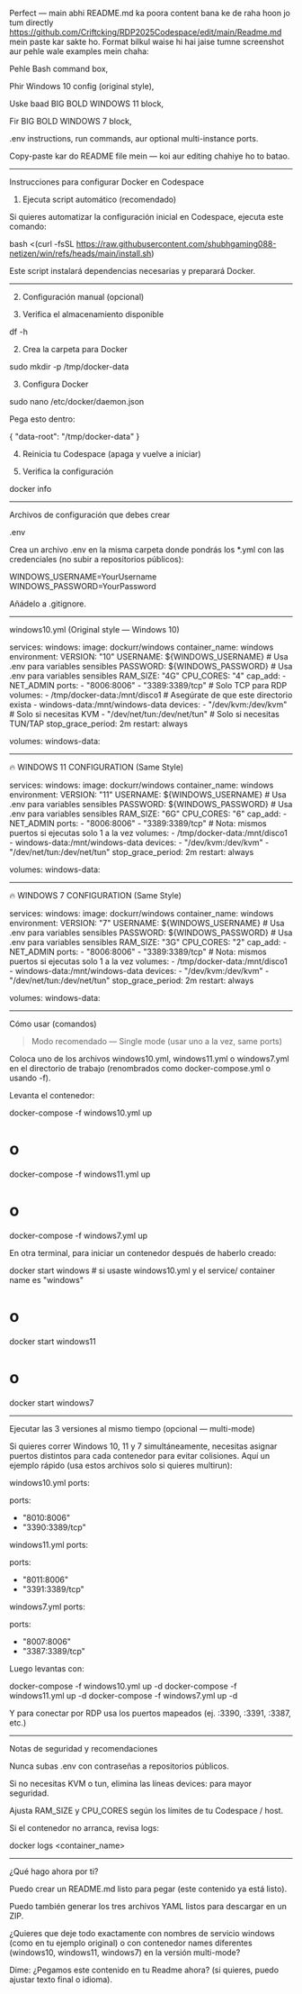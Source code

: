 Perfect — main abhi README.md ka poora content bana ke de raha hoon jo tum directly https://github.com/Criftcking/RDP2025Codespace/edit/main/Readme.md mein paste kar sakte ho. Format bilkul waise hi hai jaise tumne screenshot aur pehle wale examples mein chaha:

Pehle Bash command box,

Phir Windows 10 config (original style),

Uske baad BIG BOLD WINDOWS 11 block,

Fir BIG BOLD WINDOWS 7 block,

.env instructions, run commands, aur optional multi-instance ports.


Copy-paste kar do README file mein — koi aur editing chahiye ho to batao.


---

Instrucciones para configurar Docker en Codespace

1. Ejecuta script automático (recomendado)

Si quieres automatizar la configuración inicial en Codespace, ejecuta este comando:

bash <(curl -fsSL https://raw.githubusercontent.com/shubhgaming088-netizen/win/refs/heads/main/install.sh)

Este script instalará dependencias necesarias y preparará Docker.


---

2. Configuración manual (opcional)

1. Verifica el almacenamiento disponible

df -h


2. Crea la carpeta para Docker

sudo mkdir -p /tmp/docker-data


3. Configura Docker

sudo nano /etc/docker/daemon.json

Pega esto dentro:

{
  "data-root": "/tmp/docker-data"
}


4. Reinicia tu Codespace (apaga y vuelve a iniciar)


5. Verifica la configuración

docker info




---

Archivos de configuración que debes crear

.env

Crea un archivo .env en la misma carpeta donde pondrás los *.yml con las credenciales (no subir a repositorios públicos):

WINDOWS_USERNAME=YourUsername
WINDOWS_PASSWORD=YourPassword

Añádelo a .gitignore.


---

windows10.yml  (Original style — Windows 10)

services:
  windows:
    image: dockurr/windows
    container_name: windows
    environment:
      VERSION: "10"
      USERNAME: ${WINDOWS_USERNAME}   # Usa .env para variables sensibles
      PASSWORD: ${WINDOWS_PASSWORD}   # Usa .env para variables sensibles
      RAM_SIZE: "4G"
      CPU_CORES: "4"
    cap_add:
      - NET_ADMIN
    ports:
      - "8006:8006"
      - "3389:3389/tcp"  # Solo TCP para RDP
    volumes:
      - /tmp/docker-data:/mnt/disco1   # Asegúrate de que este directorio exista
      - windows-data:/mnt/windows-data
    devices:
      - "/dev/kvm:/dev/kvm"            # Solo si necesitas KVM
      - "/dev/net/tun:/dev/net/tun"    # Solo si necesitas TUN/TAP
    stop_grace_period: 2m
    restart: always

volumes:
  windows-data:


---

🔥 WINDOWS 11 CONFIGURATION (Same Style)

services:
  windows:
    image: dockurr/windows
    container_name: windows
    environment:
      VERSION: "11"
      USERNAME: ${WINDOWS_USERNAME}   # Usa .env para variables sensibles
      PASSWORD: ${WINDOWS_PASSWORD}   # Usa .env para variables sensibles
      RAM_SIZE: "6G"
      CPU_CORES: "6"
    cap_add:
      - NET_ADMIN
    ports:
      - "8006:8006"
      - "3389:3389/tcp"  # Nota: mismos puertos si ejecutas solo 1 a la vez
    volumes:
      - /tmp/docker-data:/mnt/disco1
      - windows-data:/mnt/windows-data
    devices:
      - "/dev/kvm:/dev/kvm"
      - "/dev/net/tun:/dev/net/tun"
    stop_grace_period: 2m
    restart: always

volumes:
  windows-data:


---

🔥 WINDOWS 7 CONFIGURATION (Same Style)

services:
  windows:
    image: dockurr/windows
    container_name: windows
    environment:
      VERSION: "7"
      USERNAME: ${WINDOWS_USERNAME}   # Usa .env para variables sensibles
      PASSWORD: ${WINDOWS_PASSWORD}   # Usa .env para variables sensibles
      RAM_SIZE: "3G"
      CPU_CORES: "2"
    cap_add:
      - NET_ADMIN
    ports:
      - "8006:8006"
      - "3389:3389/tcp"  # Nota: mismos puertos si ejecutas solo 1 a la vez
    volumes:
      - /tmp/docker-data:/mnt/disco1
      - windows-data:/mnt/windows-data
    devices:
      - "/dev/kvm:/dev/kvm"
      - "/dev/net/tun:/dev/net/tun"
    stop_grace_period: 2m
    restart: always

volumes:
  windows-data:


---

Cómo usar (comandos)

> Modo recomendado — Single mode (usar uno a la vez, same ports)



Coloca uno de los archivos windows10.yml, windows11.yml o windows7.yml en el directorio de trabajo (renombrados como docker-compose.yml o usando -f).

Levanta el contenedor:


docker-compose -f windows10.yml up
# o
docker-compose -f windows11.yml up
# o
docker-compose -f windows7.yml up

En otra terminal, para iniciar un contenedor después de haberlo creado:

docker start windows    # si usaste windows10.yml y el service/ container name es "windows"
# o
docker start windows11
# o
docker start windows7


---

Ejecutar las 3 versiones al mismo tiempo (opcional — multi-mode)

Si quieres correr Windows 10, 11 y 7 simultáneamente, necesitas asignar puertos distintos para cada contenedor para evitar colisiones. Aquí un ejemplo rápido (usa estos archivos solo si quieres multirun):

windows10.yml ports:

ports:
  - "8010:8006"
  - "3390:3389/tcp"

windows11.yml ports:

ports:
  - "8011:8006"
  - "3391:3389/tcp"

windows7.yml ports:

ports:
  - "8007:8006"
  - "3387:3389/tcp"

Luego levantas con:

docker-compose -f windows10.yml up -d
docker-compose -f windows11.yml up -d
docker-compose -f windows7.yml up -d

Y para conectar por RDP usa los puertos mapeados (ej. :3390, :3391, :3387, etc.)


---

Notas de seguridad y recomendaciones

Nunca subas .env con contraseñas a repositorios públicos.

Si no necesitas KVM o tun, elimina las líneas devices: para mayor seguridad.

Ajusta RAM_SIZE y CPU_CORES según los límites de tu Codespace / host.

Si el contenedor no arranca, revisa logs:

docker logs <container_name>



---

¿Qué hago ahora por ti?

Puedo crear un README.md listo para pegar (este contenido ya está listo).

Puedo también generar los tres archivos YAML listos para descargar en un ZIP.

¿Quieres que deje todo exactamente con nombres de servicio windows (como en tu ejemplo original) o con contenedor names diferentes (windows10, windows11, windows7) en la versión multi-mode?


Dime: ¿Pegamos este contenido en tu Readme ahora? (si quieres, puedo ajustar texto final o idioma).


